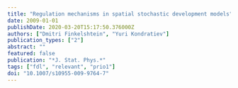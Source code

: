 ```yaml
---
title: "Regulation mechanisms in spatial stochastic development models"
date: 2009-01-01
publishDate: 2020-03-20T15:17:50.376000Z
authors: ["Dmitri Finkelshtein", "Yuri Kondratiev"]
publication_types: ["2"]
abstract: ""
featured: false
publication: "*J. Stat. Phys.*"
tags: ["fdl", "relevant", "prio1"]
doi: "10.1007/s10955-009-9764-7"
---
```


